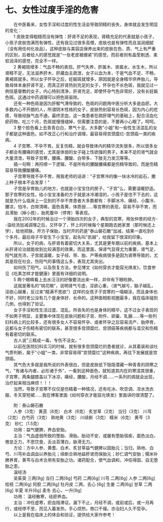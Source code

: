 # 七、女性过度手淫的危害
  
　　在中医看来，女性手淫和过度的性生活会导致阴精的丧失，身体就会发生明显的变化：  
　　1 皮肤变得粗糙而没有弹性：肝肾不足的表现，肾精充足的代表就是小孩子，小孩子皮肤饱满而有弹性，还有我见过很多高僧，皮肤也是有弹性而且滋润细腻（没有用任何化妆品）。这种皮肤与美容店保养出来的皮肤在色、质、气上有严重的区别，后者给人的感觉就是"一张老皮被绷紧"的感觉，而前者则有晶莹剔透、柔软润泽的感觉，完全不一样。  
　　2 黄褐斑增多：气血不畅的表现。肝气失养，肝属木、肾属水，水生木，所以肾精不足，无法滋养肝木，肝藏血主疏泄，女子以血为本，于是气血不足、不畅，黄褐斑就多。所以女子怀孕之后，妊娠斑就增多，原因就是全身精华供养胎儿，导致母体本身肝肾不足，而真正肝肾热别充足的女子，怀孕也不长色斑，我就见过一例信基督教的女子，内心特别清净，肝肾充足，即使怀孕气色非常好，没有长妊娠色斑。这通过中药调理可以把色斑驱除。  
　　还有一种色斑是因为肝郁气滞导致的，色斑的问题用中医分析大多是血瘀。大多数内心不开朗的人，所谓阴木性格的女子，皮肤热别容易长色斑，因为内心的疙瘩，导致经脉气血不通，最终淤血，这一类患者在疏肝理气的基础上，配合活血化瘀药物，吃三个月，色斑就慢慢褪掉，但需要注意的是，不要再小心眼了。呵呵。  
　　3 整个脸色看上去青青白白，寒气十足。大多数"小姐"和一些性生活混乱的女子都是这种面色，如不改正心行和治疗调理，最容易得宫颈糜烂-宫颈癌一类的疾病。  
　　4 子宫寒、不孕不育。反复伤精，就会导致体内的精华流失很多，所以很多女子都会有腰痛的感觉，尤其是体弱的女子碰上性欲强的男子，本来不足的肾气就会大量溃泄，导致子宫寒，腰痛、腰酸、白带多、下肢无力发沉等等。  
　　插一句啊：再捋顺一下逻辑，不是所有的腰酸腰痛都是伤精导致的，而是伤精容易导致腰酸腰痛。  
　　子宫寒导致不孕不育，用我老师的话讲："子宫寒冷的像一块冰冷的岩石，撒上种子根本不会发芽！"  
　　子宫是孕育胎儿的地方，也就是小宝宝住的房子，"子宫"么，需要温暖舒适。那子宫寒的女性，给小宝宝准备的方子就是冰冷潮湿的，小孩子是住不下去的，这就是为什么临床上一见到的不孕不育患者大多数都有：手脚冰冷、痛经、小腹冷、腰凉，怕冷，白带清稀，面色青黄，体质弱……等宫寒的表现，容易不孕不育，而且滑胎（掉小孩），胎死腹中（停育）等表现。  
　　我在2002年的时候治过一个滑胎四次的女子，典型的宫寒，用张仲景的经方--温经汤加减调理之后，又怀孕了，怀上的时候每个星期跑去她家里（那时候还上学），给他把脉，开方子保胎，当时开的药是"泰山磐石散"加减，结果一直吃到6个多月，最后母子平安生下小宝宝，起名叫"凯越"，给我留下很深的印象。  
　　所以，女子的病，与肝肾有着密切大关系，尤其是更年期以前的疾病，基本上从肝肾论治就能收到比较满意的效果。而这里面，保肾气显得尤为重要，肾气足，阳气就充沛，子宫就温暖，女子经、带、胎、产等疾病很多是因为肾寒导致的，尤其是现在社会，伤阳气的事情这么多，表现尤其突出。  
　　如何伤了阳气，以及恢复方法，参见博文《如何穿衣才能容光焕发》，饮食参见《吃素怎样才能健康》里面有详细的说明。  
　　5 两个眼睛看上去水汪汪的好像要流出来一样，并伴有下眼睑肿。  
　　这就是著名的"桃花眼"，说明肾气亏虚，淫欲心重，（肾气越亏，脑子越乱，淫欲心越重，反过来"精满不思欲"）这样的女孩子子宫寒的一塌糊涂，而且身体也不好，同时老公没有几个是身体好、长命的。这种面相影视圈最多，我在临床碰到几例，也得到了验证。  
　　女子手淫和性生活过度、混乱，所丧失的也是身体的精华，这不过女子表现的不如男子明显，主要集中体现在皮肤问题和子宫、附件、卵巢、乳腺……等一些列妇科病上的比较多，还有很多女人不容易怀孕、或者怀孕之后容易流产、胎停育，这都与女子伤精有密切的联系，甚至很多宫颈糜烂、宫颈癌等疾病都与滥交和伤精有着密切的联系。  
　　古人说"三精成一毒，专伤不洁女。"  
　　以前在医院妇科实习的时候，就有很多宫颈糜烂的患者就诊，从其着装和谈吐气质判断，属于"小姐"一类，非常容易得"宫颈糜烂"这种疾病，再往下发展就是宫颈癌。  
　　其气色大多就是我所说的外表很白，但是皮肤低下隐隐潜藏一种青青的阴寒之气，"有诸与内者，必形诸于外"，一看到这种面色，就知道其内在的寒湿其很重，子宫寒，两条腿膝盖以下冰凉，痛经，腰酸，月经不调……一系列的病就会出现，治疗起来相当麻烦！！！  
　　当然，导致子宫寒不仅仅是伤精着一种情况，还有吃冰、吹空调、凉水洗衣服、冬天穿短裙……我在博客里面《如何穿衣才能容光焕发》里面讲的很清楚了。  
  
　　附：泰山磐石散  
　　人参（3克） 黄芪（6克） 白术（6克） 炙甘草（2克） 当归（3克） 川芎（2克） 白芍药（3克） 熟地黄（3克） 川续断（3克） 糯米（6克） 黄芩（3克） 砂仁（1.5克）  
　　功用：益气健脾，养血安胎。  
　　主治：气血虚弱所致的堕胎、滑胎。胎动不安，或屡有堕胎宿疾，面色淡白，倦怠乏力，不思饮食，舌淡苔薄白，脉滑无力。  
　　方论：方中人参、黄耆、白术、炙甘草益气健脾以固胎元；当归，熟地、白芍、川芎补血调血以养胎元；续断合熟地益肝肾而保胎元；砂仁调气安胎；糯米补脾养胃，黄芩与白术合用有安胎之功。诸药配合，使气血调和，冲任得固，自无堕胎之患。  
　　温经汤  
　　吴茱萸 三两[9g] 当归 二两[6g] 芍药 二两[6g] 川芎 二两[6g] 人参 二两[6g] 桂枝 二两[6g] 阿胶 二两[6g] 牡丹皮 二两，去心 [6g] 生姜 二两[6g] 甘草 二两[6g] 半夏 半升[6g] 麦冬 去心，一升[9g]  
　　功用： 温经散寒，祛瘀养血。  
　　主治：冲任虚寒，瘀血阻滞证。漏下不止，月经不调，或前或后，或一月再行，或经停不至，而见入暮发热，手心烦热，唇口干燥。亦治妇人久不受孕。  
　　以上是我在临床上的体会和验证，提供给大家作参考！  